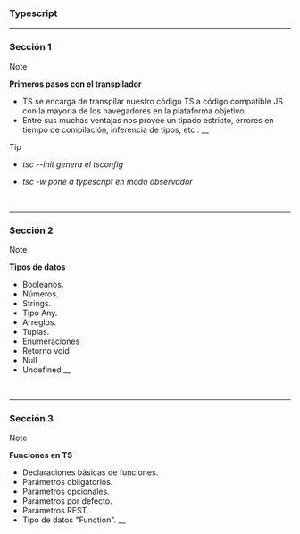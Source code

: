 ### Typescript

---

### Sección 1

> [!NOTE]
>
> **Primeros pasos con el transpilador**
>
> - TS se encarga de transpilar nuestro código TS a código compatible JS con la mayoria de los navegadores en la plataforma objetivo.
> - Entre sus muchas ventajas nos provee un tipado estricto, errores en tiempo de compilación, inferencia de tipos, etc..
>   \_\_

> [!TIP]
>
> - _tsc --init genera el tsconfig_
>
> - _tsc -w pone a typescript en modo observador_

<br>

---

### Sección 2

> [!NOTE]
>
> **Tipos de datos**
>
> - Booleanos.
> - Números.
> - Strings.
> - Tipo Any.
> - Arreglos.
> - Tuplas.
> - Enumeraciones
> - Retorno void
> - Null
> - Undefined
>   \_\_

<br>

---

### Sección 3

> [!NOTE]
>
> **Funciones en TS**
>
> - Declaraciones básicas de funciones.
> - Parámetros obligatorios.
> - Parámetros opcionales.
> - Parámetros por defecto.
> - Parámetros REST.
> - Tipo de datos "Function".
>   \_\_

<br>
